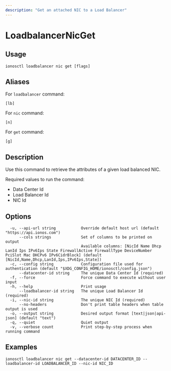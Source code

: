 ```yaml
---
description: "Get an attached NIC to a Load Balancer"
---
```


# LoadbalancerNicGet

## Usage

```text
ionosctl loadbalancer nic get [flags]
```

## Aliases

For `loadbalancer` command:

```text
[lb]
```

For `nic` command:

```text
[n]
```

For `get` command:

```text
[g]
```

## Description

Use this command to retrieve the attributes of a given load balanced NIC.

Required values to run the command:

* Data Center Id
* Load Balancer Id
* NIC Id

## Options

```text
  -u, --api-url string           Override default host url (default "https://api.ionos.com")
      --cols strings             Set of columns to be printed on output 
                                 Available columns: [NicId Name Dhcp LanId Ips IPv6Ips State FirewallActive FirewallType DeviceNumber PciSlot Mac DHCPv6 IPv6CidrBlock] (default [NicId,Name,Dhcp,LanId,Ips,IPv6Ips,State])
  -c, --config string            Configuration file used for authentication (default "$XDG_CONFIG_HOME/ionosctl/config.json")
      --datacenter-id string     The unique Data Center Id (required)
  -f, --force                    Force command to execute without user input
  -h, --help                     Print usage
      --loadbalancer-id string   The unique Load Balancer Id (required)
  -i, --nic-id string            The unique NIC Id (required)
      --no-headers               Don't print table headers when table output is used
  -o, --output string            Desired output format [text|json|api-json] (default "text")
  -q, --quiet                    Quiet output
  -v, --verbose count            Print step-by-step process when running command
```

## Examples

```text
ionosctl loadbalancer nic get --datacenter-id DATACENTER_ID --loadbalancer-id LOADBALANCER_ID --nic-id NIC_ID
```

